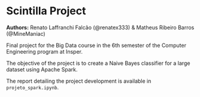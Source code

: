 # Scintilla Project

**Authors:** Renato Laffranchi Falcão (@renatex333) & Matheus Ribeiro Barros (@MineManiac)

Final project for the Big Data course in the 6th semester of the Computer Engineering program at Insper.

The objective of the project is to create a Naive Bayes classifier for a large dataset using Apache Spark.

The report detailing the project development is available in `projeto_spark.ipynb`.
